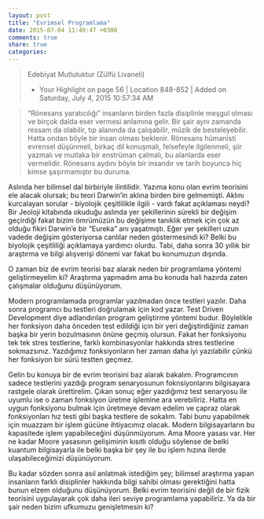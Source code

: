 ```yaml
---
layout: post
title: "Evrimsel Programlama"
date: 2015-07-04 11:49:47 +0300
comments: true
share: true
categories: 
---
```

> Edebiyat Mutluluktur (Zülfü Livaneli)
> - Your Highlight on page 56 | Location 848-852 | Added on Saturday, July 4, 2015 10:57:34 AM

> “Rönesans yaratıcılığı” insanların birden fazla disiplinle meşgul olması ve birçok dalda eser vermesi anlamına gelir. Bir şair aynı zamanda ressam da olabilir, tıp alanında da çalışabilir, müzik de besteleyebilir. Hatta ondan böyle bir insan olması beklenir. Rönesans hümanisti evrensel düşünmeli, birkaç dil konuşmalı, felsefeyle ilgilenmeli, şiir yazmalı ve mutlaka bir enstrüman çalmalı, bu alanlarda eser vermelidir. Rönesans aydını böyle bir insandır ve tarih boyunca hiç kimse şaşırmamıştır bu duruma.


Aslında her bilimsel dal birbiriyle ilintilidir. Yazıma konu olan evrim teorisini ele alacak olursak; bu teori Darwin’in aklına birden bire gelmemişti. Aklını kurcalayan sorular - biyolojik çeşitlilikle ilgili - vardı fakat açıklaması neydi? Bir Jeoloji kitabında okuduğu aslında yer şekillerinin sürekli bir değişim geçirdiği fakat bizim ömrümüzün bu değişime tanıklık etmek için çok az olduğu fikiri Darwin’e bir “Eureka” anı yaşatmıştı. Eğer yer şekilleri uzun vadede değişim gösteriyorsa canlılar neden göstermesindi ki? Belki bu biyolojik çeşitliliği açıklamaya yardımcı olurdu. Tabi, daha sonra 30 yıllık bir araştırma ve bilgi alışverişi dönemi var fakat bu konumuzun dışında.

O zaman biz de evrim teorisi baz alarak neden bir programlama yöntemi geliştirmeyelim ki? Araştırma yapmadım ama bu konuda hali hazırda zaten çalışmalar olduğunu düşünüyorum. 

Modern programlamada programlar yazılmadan önce testleri yazılır. Daha sonra programcı bu testleri doğrulamak için kod yazar. Test Driven Development diye adlandırılan program geliştirme yöntemi budur. Böylelikle her fonksiyon daha önceden test edildiği için bir yeri değiştirdiğiniz zaman başka bir yerin bozulmasının önüne geçmiş olursun. Fakat her fonksiyonu tek tek stres testlerine, farklı kombinasyonlar hakkında stres testlerine sokmazsınız. Yazdığımız fonksiyonların her zaman daha iyi yazılabilir çünkü her fonksiyon bir sürü testten geçmez.

Gelin bu konuya bir de evrim teorisini baz alarak bakalım. Programcının sadece testlerini yazdığı program senaryosunun foknsiyonlarını bilgisayara rastgele olarak ürettirelim. Çıkan sonuç eğer yazdığımız test senaryosu ile uyumlu ise o zaman fonksiyon üretme işlemine ara verebiliriz. Hatta en uygun fonksiyonu bulmak için üretmeye devam edelim ve çapraz olarak fonksiyonları hız testi gibi başka testlere de sokalım. Tabi bunu yapabilmek için muazzam bir işlem gücüne ihtiyacımız olacak. Modern bilgisayarların bu kapasitede işlem yapabileceğini düşünmüyorum. Ama Moore yasası var. Her ne kadar Moore yasasının gelişiminin kısıtlı olduğu söylense de belki kuantum bilgisayarla ile belki başka bir şey ile bu işlem hızına ilerde ulaşabileceğimizi düşünüyorum.

Bu kadar sözden sonra asıl anlatmak istediğim şey; bilimsel araştırma yapan insanların farklı disiplinler hakkında bilgi sahibi olması gerektiğini hatta bunun elzem olduğunu düşünüyorum. Belki evrim teorisini değil de bir fizik teorisini uygulayarak çok daha ileri seviye programlama yapabiliriz. Ya da bir şair neden bizim ufkumuzu genişletmesin ki?